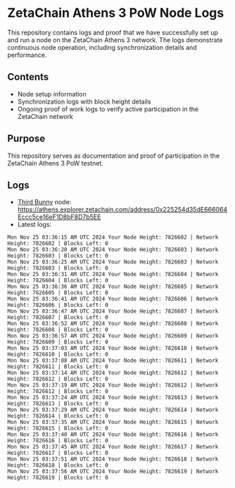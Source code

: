 # ZetaChain Athens 3 PoW Node Logs
This repository contains logs and proof that we have successfully set up and run a node on the ZetaChain Athens 3 network. The logs demonstrate continuous node operation, including synchronization details and performance.

## Contents
- Node setup information
- Synchronization logs with block height details
- Ongoing proof of work logs to verify active participation in the ZetaChain network

## Purpose
This repository serves as documentation and proof of participation in the ZetaChain Athens 3 PoW testnet.

## Logs

- [Third Bunny](https://thirdbunny.xyz/) node: https://athens.explorer.zetachain.com/address/0x225254d35dE666064Eccc5ce16eF1D8bF8D7b5EE
- Latest logs:
```
Mon Nov 25 03:36:15 AM UTC 2024 Your Node Height: 7826602 | Network Height: 7826602 | Blocks Left: 0
Mon Nov 25 03:36:20 AM UTC 2024 Your Node Height: 7826603 | Network Height: 7826603 | Blocks Left: 0
Mon Nov 25 03:36:25 AM UTC 2024 Your Node Height: 7826603 | Network Height: 7826603 | Blocks Left: 0
Mon Nov 25 03:36:31 AM UTC 2024 Your Node Height: 7826604 | Network Height: 7826604 | Blocks Left: 0
Mon Nov 25 03:36:36 AM UTC 2024 Your Node Height: 7826605 | Network Height: 7826605 | Blocks Left: 0
Mon Nov 25 03:36:41 AM UTC 2024 Your Node Height: 7826606 | Network Height: 7826606 | Blocks Left: 0
Mon Nov 25 03:36:47 AM UTC 2024 Your Node Height: 7826607 | Network Height: 7826607 | Blocks Left: 0
Mon Nov 25 03:36:52 AM UTC 2024 Your Node Height: 7826608 | Network Height: 7826608 | Blocks Left: 0
Mon Nov 25 03:36:57 AM UTC 2024 Your Node Height: 7826609 | Network Height: 7826609 | Blocks Left: 0
Mon Nov 25 03:37:03 AM UTC 2024 Your Node Height: 7826610 | Network Height: 7826610 | Blocks Left: 0
Mon Nov 25 03:37:08 AM UTC 2024 Your Node Height: 7826611 | Network Height: 7826611 | Blocks Left: 0
Mon Nov 25 03:37:14 AM UTC 2024 Your Node Height: 7826612 | Network Height: 7826612 | Blocks Left: 0
Mon Nov 25 03:37:19 AM UTC 2024 Your Node Height: 7826612 | Network Height: 7826612 | Blocks Left: 0
Mon Nov 25 03:37:24 AM UTC 2024 Your Node Height: 7826613 | Network Height: 7826613 | Blocks Left: 0
Mon Nov 25 03:37:29 AM UTC 2024 Your Node Height: 7826614 | Network Height: 7826614 | Blocks Left: 0
Mon Nov 25 03:37:35 AM UTC 2024 Your Node Height: 7826615 | Network Height: 7826615 | Blocks Left: 0
Mon Nov 25 03:37:40 AM UTC 2024 Your Node Height: 7826616 | Network Height: 7826616 | Blocks Left: 0
Mon Nov 25 03:37:45 AM UTC 2024 Your Node Height: 7826617 | Network Height: 7826617 | Blocks Left: 0
Mon Nov 25 03:37:51 AM UTC 2024 Your Node Height: 7826618 | Network Height: 7826618 | Blocks Left: 0
Mon Nov 25 03:37:56 AM UTC 2024 Your Node Height: 7826619 | Network Height: 7826619 | Blocks Left: 0
```

